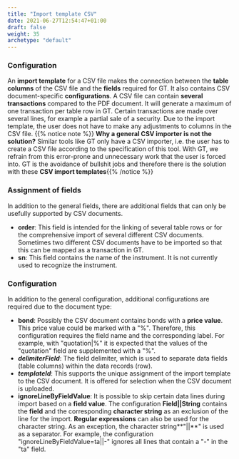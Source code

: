 ```yaml
---
title: "Import template CSV"
date: 2021-06-27T12:54:47+01:00
draft: false
weight: 35
archetype: "default"
---
```

### Configuration
An **import template** for a CSV file makes the connection between the **table columns** of the CSV file and the **fields** required for GT. It also contains CSV document-specific **configurations**. A CSV file can contain **several transactions** compared to the PDF document. It will generate a maximum of one transaction per table row in GT. Certain transactions are made over several lines, for example a partial sale of a security. Due to the import template, the user does not have to make any adjustments to columns in the CSV file. 
{{% notice note %}}
**Why a general CSV importer is not the solution?** Similar tools like GT only have a CSV importer, i.e. the user has to create a CSV file according to the specification of this tool. With GT, we refrain from this error-prone and unnecessary work that the user is forced into. GT is the avoidance of bullshit jobs and therefore there is the solution with these **CSV import templates**{{% /notice %}}

### Assignment of fields
In addition to the general fields, there are additional fields that can only be usefully supported by CSV documents.
- **order**: This field is intended for the linking of several table rows or for the comprehensive import of several different CSV documents. Sometimes two different CSV documents have to be imported so that this can be mapped as a transaction in GT.
- **sn**: This field contains the name of the instrument. It is not currently used to recognize the instrument.

### Configuration
In addition to the general configuration, additional configurations are required due to the document type:
- **bond**: Possibly the CSV document contains bonds with a **price value**. This price value could be marked with a "%". Therefore, this configuration requires the field name and the corresponding label. For example, with "quotation|%" it is expected that the values of the "quotation" field are supplemented with a "%".
- **_delimiterField_**: The field delimiter, which is used to separate data fields (table columns) within the data records (row).
- **_templateId_**: This supports the unique assignment of the import template to the CSV document. It is offered for selection when the CSV document is uploaded.
- **ignoreLineByFieldValue**: It is possible to skip certain data lines during import based on a **field value**. The configuration **Field||String** contains the **field** and the corresponding **character string** as an exclusion of the line for the import. **Regular expressions** can also be used for the character string. As an exception, the character string**"||**" is used as a separator. For example, the configuration "ignoreLineByFieldValue=ta||-" ignores all lines that contain a "-" in the "ta" field.

